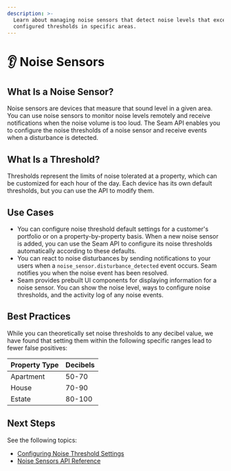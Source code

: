 ```yaml
---
description: >-
  Learn about managing noise sensors that detect noise levels that exceed
  configured thresholds in specific areas.
---
```


# 👂 Noise Sensors

## What Is a Noise Sensor?

Noise sensors are devices that measure that sound level in a given area. You can use noise sensors to monitor noise levels remotely and receive notifications when the noise volume is too loud. The Seam API enables you to configure the noise thresholds of a noise sensor and receive events when a disturbance is detected.

## What Is a Threshold?

Thresholds represent the limits of noise tolerated at a property, which can be customized for each hour of the day. Each device has its own default thresholds, but you can use the API to modify them.

## Use Cases

* You can configure noise threshold default settings for a customer's portfolio or on a property-by-property basis. When a new noise sensor is added, you can use the Seam API to configure its noise thresholds automatically according to these defaults.
* You can react to noise disturbances by sending notifications to your users when a `noise_sensor.disturbance_detected` event occurs. Seam notifies you when the noise event has been resolved.
* Seam provides prebuilt UI components for displaying information for a noise sensor. You can show the noise level, ways to configure noise thresholds, and the activity log of any noise events.

## **Best Practices**

While you can theoretically set noise thresholds to any decibel value, we have found that setting them within the following specific ranges lead to fewer false positives:

| Property Type | Decibels |
| ------------- | -------- |
| Apartment     | 50-70    |
| House         | 70-90    |
| Estate        | 80-100   |

## **Next Steps**

See the following topics:

* [Configuring Noise Threshold Settings](configure-noise-threshold-settings.md)
* [Noise Sensors API Reference](../../api-clients/noise\_sensors/)
